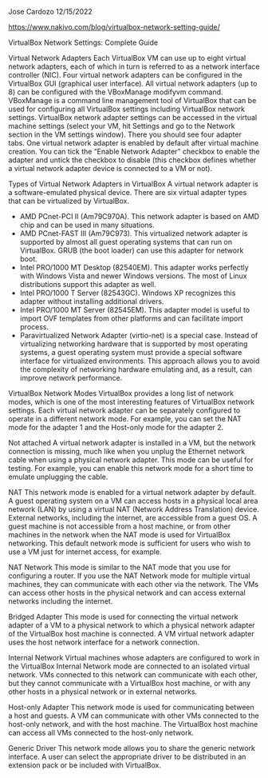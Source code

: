 Jose Cardozo
12/15/2022

https://www.nakivo.com/blog/virtualbox-network-setting-guide/

VirtualBox Network Settings: Complete Guide

Virtual Network Adapters
Each VirtualBox VM can use up to eight virtual network adapters, each of which in turn is referred to as a network interface controller (NIC). Four virtual network
adapters can be configured in the VirtualBox GUI (graphical user interface). All virtual network adapters (up to 8) can be configured with the VBoxManage modifyvm command.
VBoxManage is a command line management tool of VirtualBox that can be used for configuring all VirtualBox settings including VirtualBox network settings.
VirtualBox network adapter settings can be accessed in the virtual machine settings (select your VM, hit Settings and go to the Network section in the VM settings window).
There you should see four adapter tabs. One virtual network adapter is enabled by default after virtual machine creation. You can tick the “Enable Network Adapter” checkbox 
to enable the adapter and untick the checkbox to disable (this checkbox defines whether a virtual network adapter device is connected to a VM or not).

Types of Virtual Network Adapters in VirtualBox
A virtual network adapter is a software-emulated physical device. There are six virtual adapter types that can be virtualized by VirtualBox.

- AMD PCnet-PCI II (Am79C970A). This network adapter is based on AMD chip and can be used in many situations.
- AMD PCnet-FAST III (Am79C973). This virtualized network adapter is supported by almost all guest operating systems that can run on VirtualBox. GRUB (the boot loader)
can use this adapter for network boot.
- Intel PRO/1000 MT Desktop (82540EM). This adapter works perfectly with Windows Vista and newer Windows versions. The most of Linux distributions support this adapter as well.
- Intel PRO/1000 T Server (82543GC). Windows XP recognizes this adapter without installing additional drivers.
- Intel PRO/1000 MT Server (82545EM). This adapter model is useful to import OVF templates from other platforms and can facilitate import process.
- Paravirtualized Network Adapter (virtio-net) is a special case. Instead of virtualizing networking hardware that is supported by most operating systems, 
a guest operating system must provide a special software interface for virtualized environments. This approach allows you to avoid the complexity of networking 
hardware emulating and, as a result, can improve network performance.

VirtualBox Network Modes
VirtualBox provides a long list of network modes, which is one of the most interesting features of VirtualBox network settings. Each virtual network adapter can be
separately configured to operate in a different network mode. For example, you can set the NAT mode for the adapter 1 and the Host-only mode for the adapter 2.

Not attached
A virtual network adapter is installed in a VM, but the network connection is missing, much like when you unplug the Ethernet network cable when using a physical network
adapter. This mode can be useful for testing. For example, you can enable this network mode for a short time to emulate unplugging the cable.

NAT
This network mode is enabled for a virtual network adapter by default. A guest operating system on a VM can access hosts in a physical local area network (LAN)
by using a virtual NAT (Network Address Translation) device. External networks, including the internet, are accessible from a guest OS. A guest machine is not
accessible from a host machine, or from other machines in the network when the NAT mode is used for VirtualBox networking. This default network mode is sufficient
for users who wish to use a VM just for internet access, for example.

NAT Network
This mode is similar to the NAT mode that you use for configuring a router. If you use the NAT Network mode for multiple virtual machines, they can communicate
with each other via the network. The VMs can access other hosts in the physical network and can access external networks including the internet.

Bridged Adapter
This mode is used for connecting the virtual network adapter of a VM to a physical network to which a physical network adapter of the VirtualBox host machine 
is connected. A VM virtual network adapter uses the host network interface for a network connection.

Internal Network
Virtual machines whose adapters are configured to work in the VirtualBox Internal Network mode are connected to an isolated virtual network. VMs connected to this 
network can communicate with each other, but they cannot communicate with a VirtualBox host machine, or with any other hosts in a physical network or in external networks.

Host-only Adapter
This network mode is used for communicating between a host and guests. A VM can communicate with other VMs connected to the host-only network, and with the host machine.
The VirtualBox host machine can access all VMs connected to the host-only network.

Generic Driver
This network mode allows you to share the generic network interface. A user can select the appropriate driver to be distributed in an extension pack or
be included with VirtualBox.
